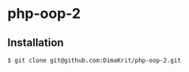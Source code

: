 php-oop-2
========================

Installation
------------

```bash
$ git clone git@github.com:DimaKrit/php-oop-2.git

```
